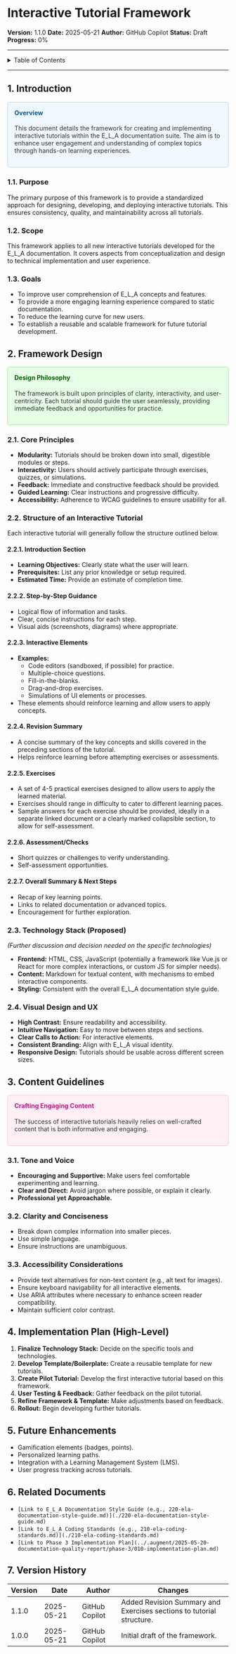 # Interactive Tutorial Framework

**Version:** 1.1.0
**Date:** 2025-05-21
**Author:** GitHub Copilot
**Status:** Draft
**Progress:** 0%

---

<details>
<summary>Table of Contents</summary>

- [Interactive Tutorial Framework](#interactive-tutorial-framework)
  - [1. Introduction](#1-introduction)
    - [1.1. Purpose](#11-purpose)
    - [1.2. Scope](#12-scope)
    - [1.3. Goals](#13-goals)
  - [2. Framework Design](#2-framework-design)
    - [2.1. Core Principles](#21-core-principles)
    - [2.2. Structure of an Interactive Tutorial](#22-structure-of-an-interactive-tutorial)
      - [2.2.1. Introduction Section](#221-introduction-section)
      - [2.2.2. Step-by-Step Guidance](#222-step-by-step-guidance)
      - [2.2.3. Interactive Elements](#223-interactive-elements)
      - [2.2.4. Revision Summary](#224-revision-summary)
      - [2.2.5. Exercises](#225-exercises)
      - [2.2.6. Assessment/Checks](#226-assessmentchecks)
      - [2.2.7. Overall Summary \& Next Steps](#227-overall-summary--next-steps)
    - [2.3. Technology Stack (Proposed)](#23-technology-stack-proposed)
    - [2.4. Visual Design and UX](#24-visual-design-and-ux)
  - [3. Content Guidelines](#3-content-guidelines)
    - [3.1. Tone and Voice](#31-tone-and-voice)
    - [3.2. Clarity and Conciseness](#32-clarity-and-conciseness)
    - [3.3. Accessibility Considerations](#33-accessibility-considerations)
  - [4. Implementation Plan (High-Level)](#4-implementation-plan-high-level)
  - [5. Future Enhancements](#5-future-enhancements)
  - [6. Related Documents](#6-related-documents)
  - [7. Version History](#7-version-history)

</details>

---

## 1. Introduction

<div style="background-color: #f0f8ff; padding: 15px; border-radius: 5px; border: 1px solid #add8e6; margin-bottom: 20px;">
<h4 style="margin-top: 0; color: #005a9c;">Overview</h4>
<p style="color: #333;">This document details the framework for creating and implementing interactive tutorials within the E_L_A documentation suite. The aim is to enhance user engagement and understanding of complex topics through hands-on learning experiences.</p>
</div>

### 1.1. Purpose

The primary purpose of this framework is to provide a standardized approach for designing, developing, and deploying interactive tutorials. This ensures consistency, quality, and maintainability across all tutorials.

### 1.2. Scope

This framework applies to all new interactive tutorials developed for the E_L_A documentation. It covers aspects from conceptualization and design to technical implementation and user experience.

### 1.3. Goals

- To improve user comprehension of E_L_A concepts and features.
- To provide a more engaging learning experience compared to static documentation.
- To reduce the learning curve for new users.
- To establish a reusable and scalable framework for future tutorial development.

## 2. Framework Design

<div style="background-color: #e6ffe6; padding: 15px; border-radius: 5px; border: 1px solid #99e699; margin-bottom: 20px;">
<h4 style="margin-top: 0; color: #006400;">Design Philosophy</h4>
<p style="color: #333;">The framework is built upon principles of clarity, interactivity, and user-centricity. Each tutorial should guide the user seamlessly, providing immediate feedback and opportunities for practice.</p>
</div>

### 2.1. Core Principles

- **Modularity:** Tutorials should be broken down into small, digestible modules or steps.
- **Interactivity:** Users should actively participate through exercises, quizzes, or simulations.
- **Feedback:** Immediate and constructive feedback should be provided.
- **Guided Learning:** Clear instructions and progressive difficulty.
- **Accessibility:** Adherence to WCAG guidelines to ensure usability for all.

### 2.2. Structure of an Interactive Tutorial

Each interactive tutorial will generally follow the structure outlined below.

#### 2.2.1. Introduction Section

- **Learning Objectives:** Clearly state what the user will learn.
- **Prerequisites:** List any prior knowledge or setup required.
- **Estimated Time:** Provide an estimate of completion time.

#### 2.2.2. Step-by-Step Guidance

- Logical flow of information and tasks.
- Clear, concise instructions for each step.
- Visual aids (screenshots, diagrams) where appropriate.

#### 2.2.3. Interactive Elements

- **Examples:**
    - Code editors (sandboxed, if possible) for practice.
    - Multiple-choice questions.
    - Fill-in-the-blanks.
    - Drag-and-drop exercises.
    - Simulations of UI elements or processes.
- These elements should reinforce learning and allow users to apply concepts.

#### 2.2.4. Revision Summary

- A concise summary of the key concepts and skills covered in the preceding sections of the tutorial.
- Helps reinforce learning before attempting exercises or assessments.

#### 2.2.5. Exercises

- A set of 4-5 practical exercises designed to allow users to apply the learned material.
- Exercises should range in difficulty to cater to different learning paces.
- Sample answers for each exercise should be provided, ideally in a separate linked document or a clearly marked collapsible section, to allow for self-assessment.

#### 2.2.6. Assessment/Checks

- Short quizzes or challenges to verify understanding.
- Self-assessment opportunities.

#### 2.2.7. Overall Summary & Next Steps

- Recap of key learning points.
- Links to related documentation or advanced topics.
- Encouragement for further exploration.

### 2.3. Technology Stack (Proposed)

*(Further discussion and decision needed on the specific technologies)*

- **Frontend:** HTML, CSS, JavaScript (potentially a framework like Vue.js or React for more complex interactions, or custom JS for simpler needs).
- **Content:** Markdown for textual content, with mechanisms to embed interactive components.
- **Styling:** Consistent with the overall E_L_A documentation style guide.

### 2.4. Visual Design and UX

- **High Contrast:** Ensure readability and accessibility.
- **Intuitive Navigation:** Easy to move between steps and sections.
- **Clear Calls to Action:** For interactive elements.
- **Consistent Branding:** Align with E_L_A visual identity.
- **Responsive Design:** Tutorials should be usable across different screen sizes.

## 3. Content Guidelines

<div style="background-color: #fff0f5; padding: 15px; border-radius: 5px; border: 1px solid #ffc0cb; margin-bottom: 20px;">
<h4 style="margin-top: 0; color: #c71585;">Crafting Engaging Content</h4>
<p style="color: #333;">The success of interactive tutorials heavily relies on well-crafted content that is both informative and engaging.</p>
</div>

### 3.1. Tone and Voice

- **Encouraging and Supportive:** Make users feel comfortable experimenting and learning.
- **Clear and Direct:** Avoid jargon where possible, or explain it clearly.
- **Professional yet Approachable.**

### 3.2. Clarity and Conciseness

- Break down complex information into smaller pieces.
- Use simple language.
- Ensure instructions are unambiguous.

### 3.3. Accessibility Considerations

- Provide text alternatives for non-text content (e.g., alt text for images).
- Ensure keyboard navigability for all interactive elements.
- Use ARIA attributes where necessary to enhance screen reader compatibility.
- Maintain sufficient color contrast.

## 4. Implementation Plan (High-Level)

1. **Finalize Technology Stack:** Decide on the specific tools and technologies.
2. **Develop Template/Boilerplate:** Create a reusable template for new tutorials.
3. **Create Pilot Tutorial:** Develop the first interactive tutorial based on this framework.
4. **User Testing & Feedback:** Gather feedback on the pilot tutorial.
5. **Refine Framework & Template:** Make adjustments based on feedback.
6. **Rollout:** Begin developing further tutorials.

## 5. Future Enhancements

- Gamification elements (badges, points).
- Personalized learning paths.
- Integration with a Learning Management System (LMS).
- User progress tracking across tutorials.

## 6. Related Documents

- `[Link to E_L_A Documentation Style Guide (e.g., 220-ela-documentation-style-guide.md)](./220-ela-documentation-style-guide.md)`
- `[Link to E_L_A Coding Standards (e.g., 210-ela-coding-standards.md)](./210-ela-coding-standards.md)`
- `[Link to Phase 3 Implementation Plan](../.augment/2025-05-20-documentation-quality-report/phase-3/010-implementation-plan.md)`

## 7. Version History

| Version | Date       | Author          | Changes                                                                 |
|---------|------------|-----------------|-------------------------------------------------------------------------|
| 1.1.0   | 2025-05-21 | GitHub Copilot  | Added Revision Summary and Exercises sections to tutorial structure.      |
| 1.0.0   | 2025-05-21 | GitHub Copilot  | Initial draft of the framework.                                         |

